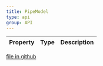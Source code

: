 ```yaml
---
title: PipeModel
type: api
group: API
---
```



Property|Type|Description
---|---|---

[file in github](https://github.com/qgrid/ng2/core/pipe.model.js)
